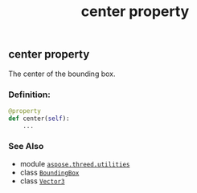 ﻿---
title: center property
second_title: Aspose.3D for Python via .NET API References
description: 
type: docs
weight: 80
url: /aspose.threed.utilities/boundingbox/center/
is_root: false
---

## center property


The center of the bounding box.
### Definition:
```python
@property
def center(self):
    ...
```

### See Also
* module [`aspose.threed.utilities`](../../)
* class [`BoundingBox`](/3d/python-net/aspose.threed.utilities/boundingbox)
* class [`Vector3`](/3d/python-net/aspose.threed.utilities/vector3)
